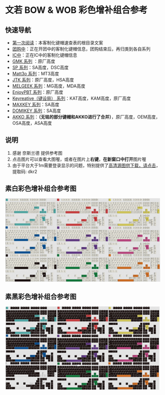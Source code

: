 # 文若 BOW & WOB 彩色增补组合参考

## 快速导航

- [第一次阅读](./README.md)：本客制化键帽速查表的根目录文案
- [团购中](./gb.md)：正在开团中的客制化键帽信息，团购结束后，再归类到各自系列
- [IC中](./ic.md)：正在IC中的客制化键帽信息
- [GMK 系列](./gmk.md) ：原厂高度
- [SP 系列](./sp.md)：SA高度，DSC高度
- [Matt3o 系列](./matt3o.md)：MT3高度
- [JTK 系列](./jtk.md)：原厂高度，HSA高度
- [MELGEEK 系列](./melgeek.md)：MG高度，MDA高度
- [EnjoyPBT 系列](./enjoypbt.md)：原厂高度
- [Keyreative（键设局） 系列](./keyreative.md)：KAT高度，KAM高度，原厂高度
- [MAXKEY 系列](./maxkey.md)：SA高度
- [DOMIKEY 系列](./domikey.md)：SA高度
- [AKKO 系列](./akko.md)：**（无铭的部分键帽和AKKO进行了合并）**，原厂高度，OEM高度，OSA高度，ASA高度

## 说明

1. 感谢 奈斯兰德 提供参考图
2. 点击图片可以查看大图喔，或者在图片上**右键**，**在新窗口中打开**图片喔
3. 由于平台大于1m需要登录显示的问题，特别提供了[高清源图供下载，请点击](https://pan.baidu.com/s/1KJ0dn7AFS37rmOVKMtnOtw)，提取码: dkr2

## 素白彩色增补组合参考图

![文若 原厂 素白彩色增补组合参考图](media/文若@原厂@素白彩色增补组合参考图.jpg)


## 素黑彩色增补组合参考图

![文若 原厂 素黑彩色增补组合参考图](media/文若@原厂@素黑彩色增补组合参考图.jpg)
